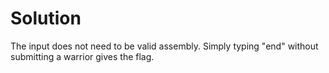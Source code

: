 # Solution

The input does not need to be valid assembly. Simply typing "end" without submitting a
warrior gives the flag.
